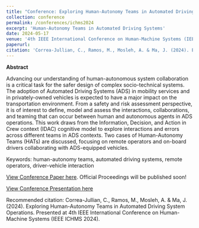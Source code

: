 ```yaml
---
title: "Conference: Exploring Human-Autonomy Teams in Automated Driving System Operations"
collection: conference
permalink: /conferences/ichms2024
excerpt: 'Human-Autonomy Teams in Automated Driving Systems'
date: 2024-05-17
venue: '4th IEEE International Conference on Human-Machine Systems (IEEE ICHMS 2024)'
paperurl: 
citation: 'Correa-Jullian, C., Ramos, M., Mosleh, A. & Ma, J. (2024). Exploring Human-Autonomy Teams in Automated Driving System Operations. Presented at 4th IEEE International Conference on Human-Machine Systems (IEEE ICHMS 2024).'
---
```

**Abstract**

Advancing our understanding of human-autonomous system collaboration is a critical task for the safer design of complex socio-technical systems. The adoption of Automated Driving Systems (ADS) in mobility services and in privately-owned vehicles is expected to have a major impact on the transportation environment. From a safety and risk assessment perspective, it is of interest to define, model and assess the interactions, collaborations, and teaming that can occur between
human and autonomous agents in ADS operations. This work draws from the Information, Decision, and Action in Crew context (IDAC) cognitive model to explore interactions and errors across different teams in ADS contexts. Two cases of Human-Autonomy Teams (HATs) are discussed, focusing on remote operators and on-board drivers collaborating with ADS-equipped vehicles.

Keywords: human-autonomy teams, automated driving systems, remote operators, driver-vehicle interaction

[View Conference Paper here](https://www.researchgate.net/publication/380783795_Exploring_Human-Autonomy_Teams_in_Automated_Driving_System_Operations). Official Proceedings will be published soon!

[View Conference Presentation here](https://github.com/CamCorreaJullian/CamCorreaJullian.github.io/files/15408381/SessionTrack_Session4_Paper168_CorreaJullian_shared.pdf)


Recommended citation: Correa-Jullian, C., Ramos, M., Mosleh, A. & Ma, J. (2024). Exploring Human-Autonomy Teams in Automated Driving System Operations. Presented at 4th IEEE International Conference on Human-Machine Systems (IEEE ICHMS 2024).
